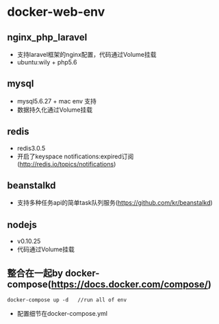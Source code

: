 # docker-web-env

## nginx_php_laravel
* 支持laravel框架的nginx配置，代码通过Volume挂载
* ubuntu:wily + php5.6

## mysql
* mysql5.6.27 + mac env 支持
* 数据持久化通过Volume挂载

## redis
* redis3.0.5
* 开启了keyspace notifications:expired订阅(http://redis.io/topics/notifications)

## beanstalkd
* 支持多种任务api的简单task队列服务(https://github.com/kr/beanstalkd)

## nodejs
* v0.10.25
* 代码通过Volume挂载

## 整合在一起by docker-compose(https://docs.docker.com/compose/)
```
docker-compose up -d   //run all of env
```
* 配置细节在docker-compose.yml 
